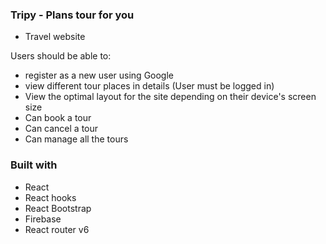 ### Tripy - Plans tour for you
- Travel website

Users should be able to:

- register as a new user using Google
- view different tour places in details (User must be logged in)
- View the optimal layout for the site depending on their device's screen size
- Can book a tour
- Can cancel a tour
- Can manage all the tours

### Built with

- React
- React hooks
- React Bootstrap
- Firebase
- React router v6
